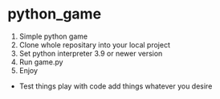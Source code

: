 # python_game
1. Simple python game 
2. Clone whole repositary into your local project
3. Set python interpreter 3.9 or newer version
4. Run game.py 
5. Enjoy
- Test things play with code add things whatever you desire
